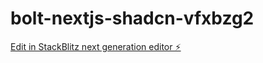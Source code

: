 # bolt-nextjs-shadcn-vfxbzg2

[Edit in StackBlitz next generation editor ⚡️](https://stackblitz.com/~/github.com/abdul977/bolt-nextjs-shadcn-vfxbzg2)